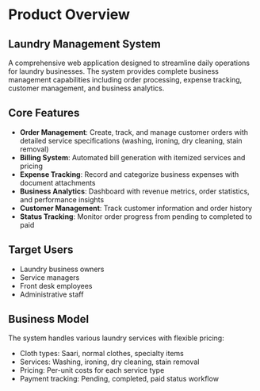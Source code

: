 # Product Overview

## Laundry Management System

A comprehensive web application designed to streamline daily operations for laundry businesses. The system provides complete business management capabilities including order processing, expense tracking, customer management, and business analytics.

## Core Features

- **Order Management**: Create, track, and manage customer orders with detailed service specifications (washing, ironing, dry cleaning, stain removal)
- **Billing System**: Automated bill generation with itemized services and pricing
- **Expense Tracking**: Record and categorize business expenses with document attachments
- **Business Analytics**: Dashboard with revenue metrics, order statistics, and performance insights
- **Customer Management**: Track customer information and order history
- **Status Tracking**: Monitor order progress from pending to completed to paid

## Target Users

- Laundry business owners
- Service managers
- Front desk employees
- Administrative staff

## Business Model

The system handles various laundry services with flexible pricing:
- Cloth types: Saari, normal clothes, specialty items
- Services: Washing, ironing, dry cleaning, stain removal
- Pricing: Per-unit costs for each service type
- Payment tracking: Pending, completed, paid status workflow